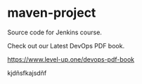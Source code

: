 # maven-project
Source code for Jenkins course.

Check out our Latest DevOps PDF book.

https://www.level-up.one/devops-pdf-book

kjdñsfkajsdñf


